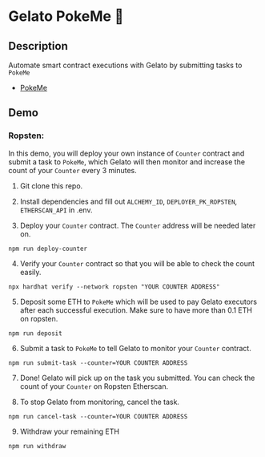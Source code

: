 # Gelato PokeMe 🍦

## Description

Automate smart contract executions with Gelato by submitting tasks to `PokeMe`

- [PokeMe](https://ropsten.etherscan.io/address/0xeC8700A092789F58608212E314e3576bF2E98556)

## Demo

### Ropsten:

In this demo, you will deploy your own instance of `Counter` contract and submit a task to `PokeMe`, which Gelato will then monitor and increase the count of your `Counter` every 3 minutes.

1. Git clone this repo.

2. Install dependencies and fill out `ALCHEMY_ID`, `DEPLOYER_PK_ROPSTEN`, `ETHERSCAN_API` in .env.

3. Deploy your `Counter` contract. The `Counter` address will be needed later on.

```
npm run deploy-counter
```

4. Verify your `Counter` contract so that you will be able to check the count easily.

```
npx hardhat verify --network ropsten "YOUR COUNTER ADDRESS"
```

5. Deposit some ETH to `PokeMe` which will be used to pay Gelato executors after each successful execution. Make sure to have more than 0.1 ETH on ropsten.

```
npm run deposit
```

6. Submit a task to `PokeMe` to tell Gelato to monitor your `Counter` contract.

```
npm run submit-task --counter=YOUR COUNTER ADDRESS
```

7. Done! Gelato will pick up on the task you submitted. You can check the count of your `Counter` on Ropsten Etherscan.

8. To stop Gelato from monitoring, cancel the task.

```
npm run cancel-task --counter=YOUR COUNTER ADDRESS
```

9. Withdraw your remaining ETH

```
npm run withdraw
```
